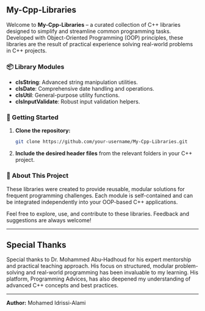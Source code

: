 ## My-Cpp-Libraries

Welcome to **My-Cpp-Libraries** – a curated collection of C++ libraries designed to simplify and streamline common programming tasks. Developed with Object-Oriented Programming (OOP) principles, these libraries are the result of practical experience solving real-world problems in C++ projects.

### 📦 Library Modules

- **clsString**: Advanced string manipulation utilities.
- **clsDate**: Comprehensive date handling and operations.
- **clsUtil**: General-purpose utility functions.
- **clsInputValidate**: Robust input validation helpers.

### 🚀 Getting Started

1. **Clone the repository:**
   ```sh
   git clone https://github.com/your-username/My-Cpp-Libraries.git
   ```
2. **Include the desired header files** from the relevant folders in your C++ project.

### 📝 About This Project

These libraries were created to provide reusable, modular solutions for frequent programming challenges. Each module is self-contained and can be integrated independently into your OOP-based C++ applications.


Feel free to explore, use, and contribute to these libraries. Feedback and suggestions are always welcome!

---

## Special Thanks

Special thanks to Dr. Mohammed Abu-Hadhoud for his expert mentorship and practical teaching approach. His focus on structured, modular problem-solving and real-world programming has been invaluable to my learning. His platform, Programming Advices, has also deepened my understanding of advanced C++ concepts and best practices.

---

**Author:** Mohamed Idrissi-Alami

